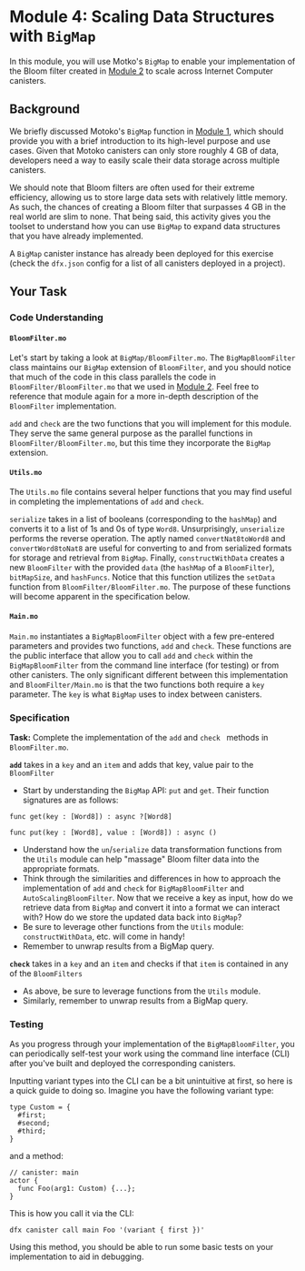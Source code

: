 # Module 4: Scaling Data Structures with `BigMap`

In this module, you will use Motko's `BigMap` to enable your implementation of the Bloom filter created in [Module 2](/module-2.md) to scale across Internet Computer canisters.

## Background

We briefly discussed Motoko's `BigMap` function in [Module 1](#module-1.md), which should provide you with a brief introduction to its high-level purpose and use cases. Given that Motoko canisters can only store roughly 4 GB of data, developers need a way to easily scale their data storage across multiple canisters.

We should note that Bloom filters are often used for their extreme efficiency, allowing us to store large data sets with relatively little memory. As such, the chances of creating a Bloom filter that surpasses 4 GB in the real world are slim to none. That being said, this activity gives you the toolset to understand how you can use `BigMap` to expand data structures that you have already implemented.

A `BigMap` canister instance has already been deployed for this exercise (check the `dfx.json` config for a list of all canisters deployed in a project).

## Your Task

### Code Understanding

#### `BloomFilter.mo`

Let's start by taking a look at `BigMap/BloomFilter.mo`. The `BigMapBloomFilter` class maintains our `BigMap` extension of `BloomFilter`, and you should notice that much of the code in this class parallels the code in `BloomFilter/BloomFilter.mo` that we used in [Module 2](/module-2.md). Feel free to reference that module again for a more in-depth description of the `BloomFilter` implementation.

`add` and `check` are the two functions that you will implement for this module. They serve the same general purpose as the parallel functions in `BloomFilter/BloomFilter.mo`, but this time they incorporate the `BigMap` extension.

#### `Utils.mo`

The `Utils.mo` file contains several helper functions that you may find useful in completing the implementations of `add` and `check`. 

`serialize` takes in a list of booleans (corresponding to the `hashMap`) and converts it to a list of 1s and 0s of type `Word8`. Unsurprisingly, `unserialize` performs the reverse operation. The aptly named `convertNat8toWord8` and `convertWord8toNat8` are useful for converting to and from serialized formats for storage and retrieval from `BigMap`. Finally, `constructWithData` creates a new `BloomFilter` with the provided `data` (the `hashMap` of a `BloomFilter`), `bitMapSize`, and `hashFuncs`. Notice that this function utilizes the `setData` function from `BloomFilter/BloomFilter.mo`. The purpose of these functions will become apparent in the specification below.

#### `Main.mo`

`Main.mo` instantiates a `BigMapBloomFilter` object with a few pre-entered parameters and provides two functions, `add` and `check`. These functions are the public interface that allow you to call `add` and `check` within the `BigMapBloomFilter` from the command line interface (for testing) or from other canisters. The only significant different between this implementation and `BloomFilter/Main.mo` is that the two functions both require a `key` parameter. The `key` is what `BigMap` uses to index between canisters.

### Specification

**Task:** Complete the implementation of the `add` and `check ` methods in `BloomFilter.mo`.

**`add`** takes in a `key` and an `item` and adds that key, value pair to the `BloomFilter`

* Start by understanding the `BigMap` API: `put` and `get`. Their function signatures are as follows:
```
func get(key : [Word8]) : async ?[Word8]
```
```
func put(key : [Word8], value : [Word8]) : async ()
```
* Understand how the `un`/`serialize` data transformation functions from the `Utils` module can help "massage" Bloom filter data into the appropriate formats.
* Think through the similarities and differences in how to approach the implementation of `add` and `check` for `BigMapBloomFilter` and `AutoScalingBloomFilter`. Now that we receive a key as input, how do we retrieve data from `BigMap` and convert it into a format we can interact with? How do we store the updated data back into `BigMap`?
* Be sure to leverage other functions from the `Utils` module: `constructWithData`, etc. will come in handy!
* Remember to unwrap results from a BigMap query.

**`check`** takes in a `key` and an `item` and checks if that `item` is contained in any of the `BloomFilters`

* As above, be sure to leverage functions from the `Utils` module.
* Similarly, remember to unwrap results from a BigMap query.

### Testing

As you progress through your implementation of the `BigMapBloomFilter`, you can periodically self-test your work using the command line interface (CLI) after you've built and deployed the corresponding canisters.

Inputting variant types into the CLI can be a bit unintuitive at first, so here is a quick guide to doing so. Imagine you have the following variant type:

```
type Custom = {
  #first;
  #second;
  #third;
}
```

and a method:

```
// canister: main
actor {
  func Foo(arg1: Custom) {...};
}
```

This is how you call it via the CLI:

```
dfx canister call main Foo '(variant { first })'
```

Using this method, you should be able to run some basic tests on your implementation to aid in debugging.
